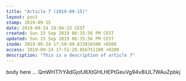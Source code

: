 ```yaml
---
title: "Article 7 (2019-09-15)"
layout: post
stamp: 2019-09-15
date: 2019-09-24 18:04:23 CEST
created: Sun 15 Sep 2019 06:35:56 PM CEST
updated: Sun 15 Sep 2019 06:35:56 PM CEST
inode: 2019-09-24 17:50:49.833816500 +0200
access: 2019-09-24 17:51:28.056751100 +0200
description: "This is a description of article 7"
---
```

body here ...
QmWHT7rY4dGjofJ6XtGHLHEPtGeuVg94v8iUL7WAuZpbkj

